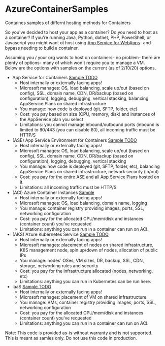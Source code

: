 # AzureContainerSamples

Containes samples of differnt hosting methods for Containers

So you've decided to host your app as a container?  Do you need to host as a container?  If you're running Java, Python, dotnet, PHP, PowerShell, or Javascript you might want ot host using [App Service for WebApps](https://docs.microsoft.com/en-us/azure/app-service/)- and bypass needing to build a container.  

Assuming you / your org wants to host on containers- no problem- there are plenty of options- many of which won't require you to manage a VM.   
Below are the options with samples on the current (as of 2/10/20) options.

* App Service for Containers [Sample TODO]()
     - Host internally or externally facing apps!  
     - Microsoft manages: OS, load balancing, scale up/out (based on config), SSL, domain name, CDN, DR/backup (based on configuration), logging, debugging, vertical stacking, balancing AppService Plans on shared infrastructure
     - You manage: how code is deployed (git, SFTP, folder, etc)
     - Cost: you pay based on size (CPU, memory, disk) and instances of the AppService plan you select
     - Limitations: you cannot manage inbound/outbound ports (inbound is limited to 80/443 (you can disable 80), all incoming traffic must be HTTP/S
* (ASE) App Service Environment for Containers [Sample TODO]()
     - Host internally or externally facing apps!  
     - Microsoft manages: OS, load balancing, scale up/out (based on config), SSL, domain name, CDN, DR/backup (based on configuration), logging, debugging, vertical stacking
     - You manage: how code is deployed (git, SFTP, folder, etc), balancing AppService Plans on shared infrastructure, network security (in/out)
     - Cost: you pay for the entire ASE and all App Service Plans hosted on it.
     - Limitations: all incoming traffic must be HTTP/S
* (ACI) Azure Container Instances [Sample](./AzureContainerInstance/reademe.md)
     - Host internally or externally facing apps!   
     - Microsoft manages: OS, load balancing, domain name, logging 
     - You manage: container registry providing images, ports, SSL, networking configuration
     - Cost: you pay for the allocated CPU/mem/disk and instances (container count) you've requested
     - Limitations: anything you can run in a container can run on ACI.
* (AKS) Azure Kubernetes Service [Sample TODO]()
     - Host internally or externally facing apps!   
     - Microsoft manages: placement of nodes on shared infrastructure, K8S management node, spin up/down of nodes, allocation of public IPs
     - You manage: nodes' OSes, VM sizes, DR, backup, SSL, CDN, storage, networking rules and security
     - Cost: you pay for the infrastructure allocated (nodes, networking, etc)
     - Limitations: anything you can run in Kubernetes can be run here.  
* IaaS [Sample TODO]()
     - Host internally or externally facing apps!   
     - Microsoft manages: placement of VM on shared infrastructure 
     - You manage: VMs, container registry providing images, ports, SSL, networking configuration
     - Cost: you pay for the allocated CPU/mem/disk and instances (container count) you've requested
     - Limitations: anything you can run in a container can run on ACI.

Note: This code is provided as-is without warranty and is not supported.  This is meant as samles only. Do not use this code in production.